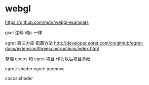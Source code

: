 # webgl


https://github.com/mdn/webgl-examples



gsel  注释 和js  一样


egret 第三方库 配置方法
http://developer.egret.com/cn/github/egret-docs/extension/threes/instructions/index.html


整理 cocos 和 egret  项目  作为以后项目基础 

egret: shader
egret: puremvc

cocos:shader

